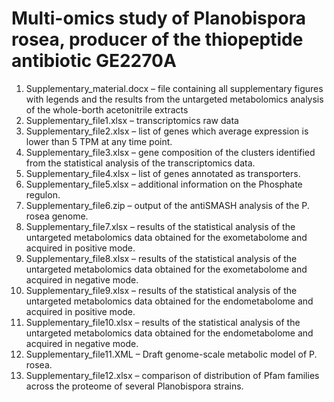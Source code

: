 # Multi-omics study of Planobispora rosea, producer of the thiopeptide antibiotic GE2270A

1.	Supplementary_material.docx – file containing all supplementary figures with legends and the results from the untargeted metabolomics analysis of the whole-borth acetonitrile extracts
2.	Supplementary_file1.xlsx – transcriptomics raw data
3.	Supplementary_file2.xlsx – list of genes which average expression is lower than 5 TPM at any time point.
4.	Supplementary_file3.xlsx – gene composition of the clusters identified from the statistical analysis of the transcriptomics data.
5.	Supplementary_file4.xlsx – list of genes annotated as transporters.
6.	Supplementary_file5.xlsx – additional information on the Phosphate regulon.
7.	Supplementary_file6.zip – output of the antiSMASH analysis of the P. rosea genome.
8.	Supplementary_file7.xlsx – results of the statistical analysis of the untargeted metabolomics data obtained for the exometabolome and acquired in positive mode.
9.	Supplementary_file8.xlsx – results of the statistical analysis of the untargeted metabolomics data obtained for the exometabolome and acquired in negative mode.
10. Supplementary_file9.xlsx – results of the statistical analysis of the untargeted metabolomics data obtained for the endometabolome and acquired in positive mode.
11. Supplementary_file10.xlsx – results of the statistical analysis of the untargeted metabolomics data obtained for the endometabolome and acquired in negative mode.
12. Supplementary_file11.XML – Draft genome-scale metabolic model of P. rosea.
13. Supplementary_file12.xlsx – comparison of distribution of Pfam families across the proteome of several Planobispora strains.
